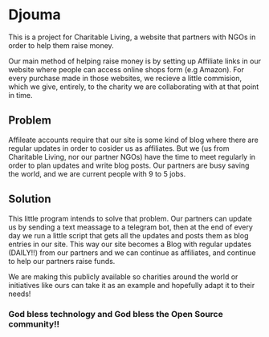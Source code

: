 # Djouma
This is a project for Charitable Living, a website that partners with NGOs in order to help them raise money.

Our main method of helping raise money is by setting up Affiliate links in our website where people can access online shops form (e.g Amazon).
For every purchase made in those websites, we recieve a little commision, which we give, entirely, to the charity we are collaborating with 
at that point in time.

## Problem
Affileate accounts require that our site is some kind of blog where there are regular updates in order to cosider us as affiliates. But
we (us from Charitable Living, nor our partner NGOs) have the time to meet regularly in order to plan updates and write blog posts. Our partners are busy
saving the world, and we are current people with 9 to 5 jobs.

## Solution
This little program intends to solve that problem. Our partners can update us by sending a text meassage to a telegram bot, then at the end of every day
we run a little script that gets all the updates and posts them as blog entries in our site. This way our site becomes a Blog with regular updates (DAILY!!)
from our partners and we can continue as affiliates, and continue to help our partners raise funds.

We are making this publicly available so charities around the world or initiatives like ours can take it as an example and hopefully adapt it to their needs!

### God bless technology and God bless the Open Source community!!
